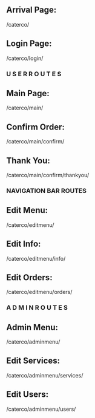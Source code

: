 ## Arrival Page:

/caterco/

## Login Page:

/caterco/login/

### U S E R   R O U T E S ###

## Main Page:

/caterco/main/

## Confirm Order:

/caterco/main/confirm/

## Thank You:

/caterco/main/confirm/thankyou/


### NAVIGATION BAR ROUTES ###

## Edit Menu:

/caterco/editmenu/

## Edit Info:

/caterco/editmenu/info/

## Edit Orders:

/caterco/editmenu/orders/


###  A D M I N   R O U T E S  ###

## Admin Menu:

/caterco/adminmenu/

## Edit Services:

/caterco/adminmenu/services/

## Edit Users:

/caterco/adminmenu/users/